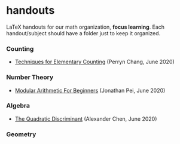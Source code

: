 # handouts
LaTeX handouts for our math organization, **focus learning**.
Each handout/subject should have a folder just to keep it organized.  

### Counting

- [Techniques for Elementary Counting](https://github.com/focus-learning/handouts/blob/master/counting/elementary-counting/Techniques_for_Elementary_Counting.pdf) (Perryn Chang, June 2020)

### Number Theory

- [Modular Arithmetic For Beginners](https://github.com/focus-learning/handouts/blob/master/Number%20Theory/modular_arithmetic_beg/modular_arithmetic.pdf) (Jonathan Pei, June 2020)

### Algebra

- [The Quadratic Discriminant](https://github.com/focus-learning/handouts/blob/master/algebra/quadratic-discriminant/Quadratic_Discriminant.pdf) (Alexander Chen, June 2020)

### Geometry
